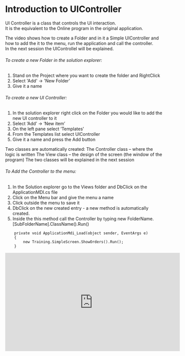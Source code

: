 ﻿# Introduction to UIController
UI Controller is a class that controls the UI interaction.  
It is the equivalent to the Online program in the original application.

The video shows how to create a Folder and in it a Simple UIController and how to add the it to the menu, run the application and call the controller.  
In the next session the UIControllel will be explained.  

######  To create a new Folder in the solution explorer:
1. Stand on the Project where you want to create the folder and RightClick
2. Select 'Add' -> 'New Folder'
3. Give it a name
  

###### To create a new UI Controller:
1. In the solution explorer right click on the Folder you would like to add the new UI controller to it
2. Select ‘Add’ -> ‘New item’
3. On the left pane select ‘Templates’
4. From the Templates list select UIController
5. Give it a name and press the Add button



Two classes are automatically created:
The Controller class – where the logic is written
The View class – the design of the screen (the window of the program)
The two classes will be explained in the next session


###### To Add the Controller to the menu:
1. In the Solution explorer go to the Views folder and DbClick on the ApplicationMDI.cs file
2. Click on the Menu bar and give the menu a name
3. Click outside the menu to save it
4. DbClick on the new created entry - a new method is automatically created.
5. Inside the  this method call the Controller by typing 
   new FolderName.[SubFolderName].ClassName().Run()
````
    private void ApplicationMdi_Load(object sender, EventArgs e)
    {
        new Training.SimpleScreen.ShowOrders().Run();
    }
````

<iframe width="560" height="315" src="https://www.youtube.com/embed/woyyAU4droA?list=PL1DEQjXG2xnKwhPzEwuvVkEL7a_D9-pkL" frameborder="0" allowfullscreen></iframe>